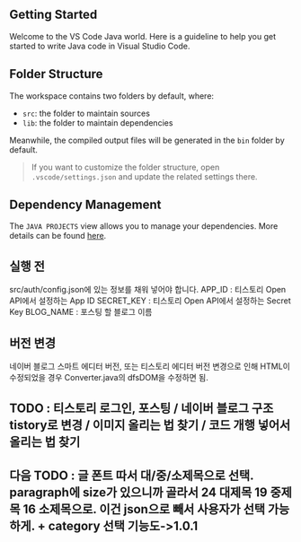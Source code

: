 ## Getting Started

Welcome to the VS Code Java world. Here is a guideline to help you get started to write Java code in Visual Studio Code.

## Folder Structure

The workspace contains two folders by default, where:

- `src`: the folder to maintain sources
- `lib`: the folder to maintain dependencies

Meanwhile, the compiled output files will be generated in the `bin` folder by default.

> If you want to customize the folder structure, open `.vscode/settings.json` and update the related settings there.

## Dependency Management

The `JAVA PROJECTS` view allows you to manage your dependencies. More details can be found [here](https://github.com/microsoft/vscode-java-dependency#manage-dependencies).

## 실행 전
src/auth/config.json에 있는 정보를 채워 넣어야 합니다.
APP_ID : 티스토리 Open API에서 설정하는 App ID
SECRET_KEY : 티스토리 Open API에서 설정하는 Secret Key
BLOG_NAME : 포스팅 할 블로그 이름

## 버전 변경
네이버 블로그 스마트 에디터 버전, 또는 티스토리 에디터 버전 변경으로 인해 HTML이 수정되었을 경우 Converter.java의 dfsDOM을 수정하면 됨.

## TODO : 티스토리 로그인, 포스팅 / 네이버 블로그 구조 tistory로 변경 / 이미지 올리는 법 찾기 / 코드 개행 넣어서 올리는 법 찾기

## 다음 TODO : 글 폰트 따서 대/중/소제목으로 선택. paragraph에 size가 있으니까 골라서 24 대제목 19 중제목 16 소제목으로. 이건 json으로 빼서 사용자가 선택 가능하게. + category 선택 기능도->1.0.1
